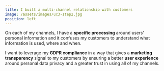```yaml
---
title: I built a multi-channel relationship with customers
image: /assets/images/uc3-step2.jpg
position: left
---
```


On each of my channels, I have a **specific processing** around users' personal information and it confuses my customers to understand what information is used, where and when.

I want to leverage my **GDPR compliance** in a way that gives a **marketing transparency** signal to my customers by ensuring a better **user experience** around personal data privacy and a greater trust in using all of my channels.
